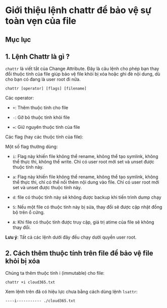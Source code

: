 # Giới thiệu lệnh chattr để bảo vệ sự toàn vẹn của file

## Mục lục

## 1. Lệnh Chattr là gì ?

`chattr` là viết tắt của Change Attribute. Đây là câu lệnh cho phép bạn thay đổi thuộc tính của file giúp bảo vệ file khỏi bị xóa hoặc ghi đè nội dung, dù cho bạn có đang là user root đi nữa.

```
chattr [operator] [flags] [filename]
```

Các operator:

- `+`: Thêm thuộc tính cho file

- `-`: Gỡ bỏ thuộc tính khỏi file

- `=`: Giữ nguyên thuộc tính của file

Các flag (hay các thuộc tính của file):

Một số flag thường dùng:

- `i`: Flag này khiến file không thể rename, không thể tạo symlink, không thể thực thi, không thể write. Chỉ có user root mới set và unset được thuộc tính này.

- `a`: Flag này khiến file không thể rename, không thể tạo symlink, không thể thực thi, chỉ có thể nối thêm nội dung vào file. Chỉ có user root mới set và unset được thuộc tính này.

- `d`: file có thuộc tính này sẽ không được backup khi tiến trình dump chạy

- `S`: Nếu một file có thuộc tính này bị sửa, thay đổi sẽ được cập nhật đồng bộ trên ổ cứng.

- `A`: Khi file có thuộc tính được truy cập, giá trị atime của file sẽ không thay đổi.

**Lưu ý**: Tất cả các lệnh dưới đây đều chạy dưới quyền user root.

## 2. Cách thêm thuộc tính trên file để bảo vệ file khỏi bị xóa

Chúng ta thêm thuộc tính i (immutable) cho file:

`chattr +i cloud365.txt`

Xem lệnh trên đã có hiệu lực chưa bằng cách dùng lệnh `lsattr`:

`----i----------- ./cloud365.txt`